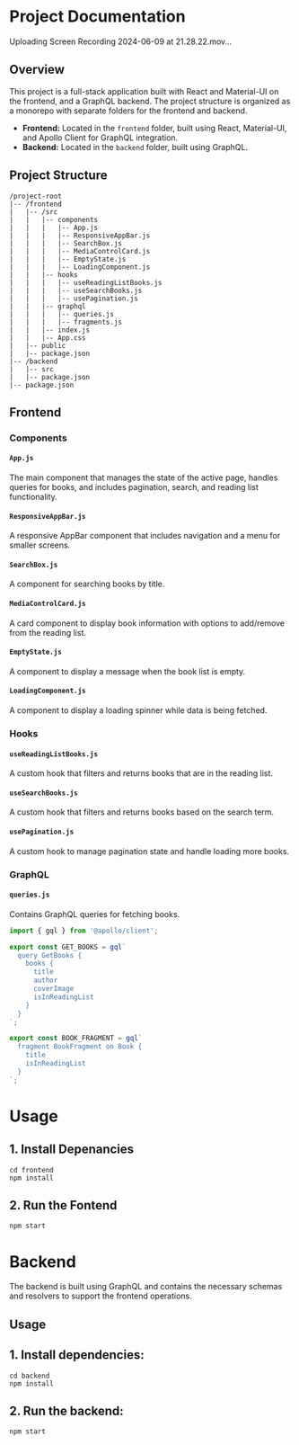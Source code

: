 

 # Project Documentation

Uploading Screen Recording 2024-06-09 at 21.28.22.mov…


## Overview

This project is a full-stack application built with React and Material-UI on the frontend, and a GraphQL backend. The project structure is organized as a monorepo with separate folders for the frontend and backend.

- **Frontend:** Located in the `frontend` folder, built using React, Material-UI, and Apollo Client for GraphQL integration.
- **Backend:** Located in the `backend` folder, built using GraphQL.

## Project Structure

```
/project-root
|-- /frontend
|   |-- /src
|   |   |-- components
|   |   |   |-- App.js
|   |   |   |-- ResponsiveAppBar.js
|   |   |   |-- SearchBox.js
|   |   |   |-- MediaControlCard.js
|   |   |   |-- EmptyState.js
|   |   |   |-- LoadingComponent.js
|   |   |-- hooks
|   |   |   |-- useReadingListBooks.js
|   |   |   |-- useSearchBooks.js
|   |   |   |-- usePagination.js
|   |   |-- graphql
|   |   |   |-- queries.js
|   |   |   |-- fragments.js
|   |   |-- index.js
|   |   |-- App.css
|   |-- public
|   |-- package.json
|-- /backend
|   |-- src
|   |-- package.json
|-- package.json
```


## Frontend

### Components

#### `App.js`

The main component that manages the state of the active page, handles queries for books, and includes pagination, search, and reading list functionality.

#### `ResponsiveAppBar.js`

A responsive AppBar component that includes navigation and a menu for smaller screens.

#### `SearchBox.js`

A component for searching books by title.

#### `MediaControlCard.js`

A card component to display book information with options to add/remove from the reading list.

#### `EmptyState.js`

A component to display a message when the book list is empty.

#### `LoadingComponent.js`

A component to display a loading spinner while data is being fetched.

### Hooks

#### `useReadingListBooks.js`

A custom hook that filters and returns books that are in the reading list.

#### `useSearchBooks.js`

A custom hook that filters and returns books based on the search term.

#### `usePagination.js`

A custom hook to manage pagination state and handle loading more books.

### GraphQL

#### `queries.js`

Contains GraphQL queries for fetching books.

```js
import { gql } from '@apollo/client';

export const GET_BOOKS = gql`
  query GetBooks {
    books {
      title
      author
      coverImage
      isInReadingList
    }
  }
`;

export const BOOK_FRAGMENT = gql`
  fragment BookFragment on Book {
    title
    isInReadingList
  }
`;
```
# Usage

## 1. Install Depenancies
```
cd frontend
npm install
```

## 2. Run the Fontend
```
npm start
```

# Backend

The backend is built using GraphQL and contains the necessary schemas and resolvers to support the frontend operations.

## Usage

## 1. Install dependencies:
```
cd backend
npm install
```

## 2. Run the backend:
```
npm start
```



